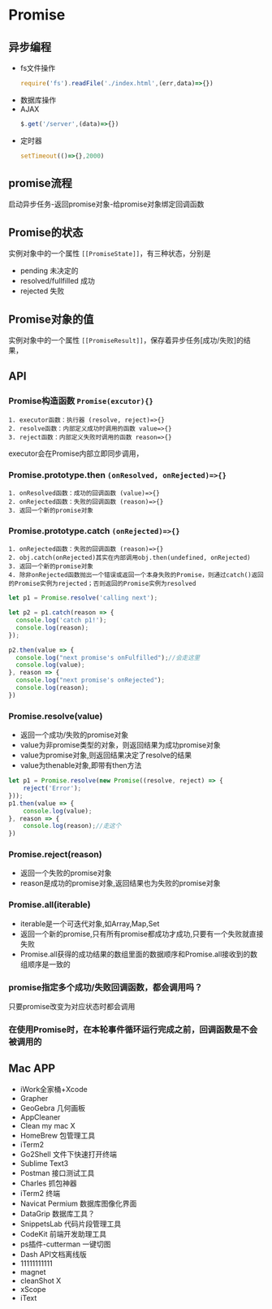 # Promise
## 异步编程
- fs文件操作
    ```js
    require('fs').readFile('./index.html',(err,data)=>{})
    ```
- 数据库操作
- AJAX
    ```js
    $.get('/server',(data)=>{})
    ```
- 定时器
    ```js
    setTimeout(()=>{},2000)
    ```

## promise流程
启动异步任务-返回promise对象-给promise对象绑定回调函数

## Promise的状态
实例对象中的一个属性 `[[PromiseState]]`，有三种状态，分别是
- pending 未决定的
- resolved/fullfilled 成功
- rejected 失败

## Promise对象的值
实例对象中的一个属性 `[[PromiseResult]]`，保存着异步任务[成功/失败]的结果，

## API
### Promise构造函数 `Promise(excutor){}`
    1. executor函数：执行器 (resolve, reject)=>{}
    2. resolve函数：内部定义成功时调用的函数 value=>{}
    3. reject函数：内部定义失败时调用的函数 reason=>{}
executor会在Promise内部立即同步调用，

### Promise.prototype.then `(onResolved, onRejected)=>{}`
    1. onResolved函数：成功的回调函数 (value)=>{}
    2. onRejected函数：失败的回调函数 (reason)=>{}
    3. 返回一个新的promise对象

### Promise.prototype.catch `(onRejected)=>{}`
    1. onRejected函数：失败的回调函数 (reason)=>{}
    2. obj.catch(onRejected)其实在内部调用obj.then(undefined, onRejected)
    3. 返回一个新的promise对象
    4. 除非onRejected函数抛出一个错误或返回一个本身失败的Promise，则通过catch()返回的Promise实例为rejected；否则返回的Promise实例为resolved

```javascript
let p1 = Promise.resolve('calling next');

let p2 = p1.catch(reason => {
  console.log('catch p1!');
  console.log(reason);
});

p2.then(value => {
  console.log("next promise's onFulfilled");//会走这里
  console.log(value);
}, reason => {
  console.log("next promise's onRejected");
  console.log(reason);
})
```

### Promise.resolve(value)
- 返回一个成功/失败的promise对象 
- value为非promise类型的对象，则返回结果为成功promise对象
- value为promise对象,则返回结果决定了resolve的结果
- value为thenable对象,即带有then方法
```javascript
let p1 = Promise.resolve(new Promise((resolve, reject) => {
    reject('Error');
}));
p1.then(value => {
    console.log(value);
}, reason => {
    console.log(reason);//走这个
})
```

### Promise.reject(reason)
- 返回一个失败的promise对象
- reason是成功的promise对象,返回结果也为失败的promise对象

### Promise.all(iterable)
- iterable是一个可迭代对象,如Array,Map,Set
- 返回一个新的promise,只有所有promise都成功才成功,只要有一个失败就直接失败
- Promise.all获得的成功结果的数组里面的数据顺序和Promise.all接收到的数组顺序是一致的

### promise指定多个成功/失败回调函数，都会调用吗？
只要promise改变为对应状态时都会调用

### 在使用Promise时，在本轮事件循环运行完成之前，回调函数是不会被调用的
### 


## Mac APP
- iWork全家桶+Xcode
- Grapher 
- GeoGebra 几何画板
- AppCleaner
- Clean my mac X
- HomeBrew 包管理工具
- iTerm2
- Go2Shell 文件下快速打开终端
- Sublime Text3
- Postman 接口测试工具
- Charles 抓包神器
- iTerm2 终端
- Navicat Permium 数据库图像化界面
- DataGrip 数据库工具？
- SnippetsLab 代码片段管理工具
- CodeKit 前端开发助理工具
- ps插件-cutterman 一键切图
- Dash API文档离线版
- 11111111111
- magnet
- cleanShot X
- xScope
- iText